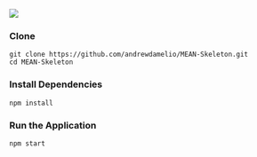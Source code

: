 <img src='http://i.imgur.com/M1t76Kw.jpg'/><br />


### Clone

```
git clone https://github.com/andrewdamelio/MEAN-Skeleton.git
cd MEAN-Skeleton
```

### Install Dependencies

```
npm install
```

### Run the Application

```
npm start
```
